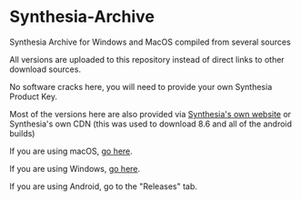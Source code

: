 # Synthesia-Archive

Synthesia Archive for Windows and MacOS compiled from several sources

All versions are uploaded to this repository instead of direct links to other download sources.

No software cracks here, you will need to provide your own Synthesia Product Key.

Most of the versions here are also provided via [Synthesia's own website](https://synthesiagame.com/download) or Synthesia's own CDN (this was used to download 8.6 and all of the android builds)

If you are using macOS, [go here](https://github.com/92959/Synthesia-Archive/tree/main/macOS).

If you are using Windows, [go here](https://github.com/92959/Synthesia-Archive/tree/main/Windows).

If you are using Android, go to the "Releases" tab.
